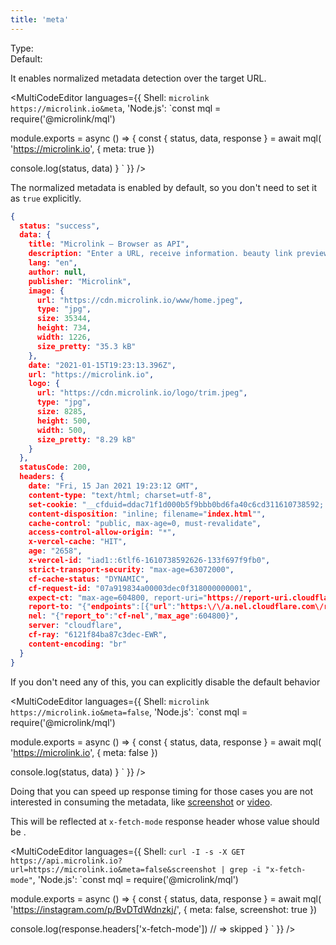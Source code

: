```yaml
---
title: 'meta'
--- 
```


Type: <Type children='<boolean>'/><br/>
Default: <Type children='true'/>

It enables normalized metadata detection over the target URL.

<MultiCodeEditor languages={{
  Shell: `microlink https://microlink.io&meta`,
  'Node.js': `const mql = require('@microlink/mql')
 
module.exports = async () => {
  const { status, data, response } = await mql(
    'https://microlink.io', { 
      meta: true
  })
  
 console.log(status, data)
}
  `
  }} 
/>

The normalized metadata is enabled by default, so you don't need to set it as `true` explicitly.

```json
{
  status: "success",
  data: {
    title: "Microlink — Browser as API",
    description: "Enter a URL, receive information. beauty link previews, take a screenshot, generate a PDF, automate web performance. Turns websites into data.",
    lang: "en",
    author: null,
    publisher: "Microlink",
    image: {
      url: "https://cdn.microlink.io/www/home.jpeg",
      type: "jpg",
      size: 35344,
      height: 734,
      width: 1226,
      size_pretty: "35.3 kB"
    },
    date: "2021-01-15T19:23:13.396Z",
    url: "https://microlink.io",
    logo: {
      url: "https://cdn.microlink.io/logo/trim.jpeg",
      type: "jpg",
      size: 8285,
      height: 500,
      width: 500,
      size_pretty: "8.29 kB"
    }
  },
  statusCode: 200,
  headers: {
    date: "Fri, 15 Jan 2021 19:23:12 GMT",
    content-type: "text/html; charset=utf-8",
    set-cookie: "__cfduid=ddac71f1d000b5f9bbb0bd6fa40c6cd311610738592; expires=Sun, 14-Feb-21 19:23:12 GMT; path=/; domain=.microlink.io; HttpOnly; SameSite=Lax; Secure",
    content-disposition: "inline; filename="index.html"",
    cache-control: "public, max-age=0, must-revalidate",
    access-control-allow-origin: "*",
    x-vercel-cache: "HIT",
    age: "2658",
    x-vercel-id: "iad1::6tlf6-1610738592626-133f697f9fb0",
    strict-transport-security: "max-age=63072000",
    cf-cache-status: "DYNAMIC",
    cf-request-id: "07a919834a00003dec0f318000000001",
    expect-ct: "max-age=604800, report-uri="https://report-uri.cloudflare.com/cdn-cgi/beacon/expect-ct"",
    report-to: "{"endpoints":[{"url":"https:\/\/a.nel.cloudflare.com\/report?s=uSmIJ8cwSAslkeRTgPQSuql5rTpPCYeCpqcO%2BlE53Vjlhwl0CF1seXdlAHBbrQEJCuBxTXVt9o7B%2BLyxqeiP62UTUoWpmDTVaW47EgM%3D"}],"group":"cf-nel","max_age":604800}",
    nel: "{"report_to":"cf-nel","max_age":604800}",
    server: "cloudflare",
    cf-ray: "6121f84ba87c3dec-EWR",
    content-encoding: "br"
  }
}
```

<Figcaption children='The payload includes `statusCode` and `headers` as part of response.' />

If you don't need any of this, you can explicitly disable the default behavior 

<MultiCodeEditor languages={{
  Shell: `microlink https://microlink.io&meta=false`,
  'Node.js': `const mql = require('@microlink/mql')
 
module.exports = async () => {
  const { status, data, response } = await mql(
    'https://microlink.io', { 
      meta: false
  })
  
 console.log(status, data)
}
  `
  }} 
/>

Doing that you can speed up response timing for those cases you are not interested in consuming the metadata, like [screenshot](/docs/api/parameters/screenshot) or [video](/docs/api/parameters/video).

This will be reflected at `x-fetch-mode` response header whose value should be <Type children="'skipped'"/>.

<MultiCodeEditor languages={{
  Shell: `curl -I -s -X GET https://api.microlink.io?url=https://microlink.io&meta=false&screenshot | grep -i "x-fetch-mode"`,
  'Node.js': `const mql = require('@microlink/mql')
 
module.exports = async () => {
  const { status, data, response } = await mql(
    'https://instagram.com/p/BvDTdWdnzkj/', { 
      meta: false,
      screenshot: true
    })
  
  console.log(response.headers['x-fetch-mode']) // => skipped
}
  `
  }} 
/>
